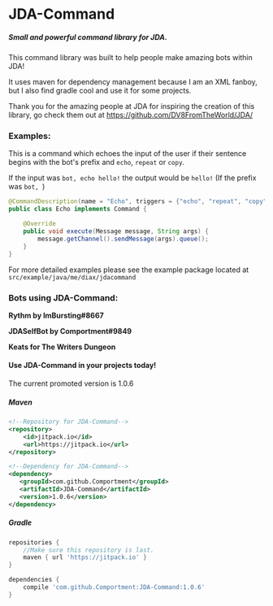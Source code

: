 <h1>JDA-Command</h1>
<h5>Small and powerful command library for JDA.</h5>

This command library was built to help people make amazing bots within JDA!

It uses maven for dependency management because I am an XML fanboy, but I also find gradle cool and use it for some projects.

Thank you for the amazing people at JDA for inspiring the creation of this library, go check them out at <link>https://github.com/DV8FromTheWorld/JDA/</link> 

<h3>Examples:</h3>

This is a command which echoes the input of the user if their sentence begins with the bot's prefix and `echo`, `repeat` or `copy`.


If the input was `bot, echo hello!` the output would be `hello!` (If the prefix was `bot, `) 
```java
@CommandDescription(name = "Echo", triggers = {"echo", "repeat", "copy"}, args = 1)
public class Echo implements Command {

    @Override
    public void execute(Message message, String args) {
        message.getChannel().sendMessage(args).queue();
    }
}
```

For more detailed examples please see the example package located at `src/example/java/me/diax/jdacommand`

<h3>Bots using JDA-Command:</h3>

<b>Rythm by ImBursting#8667</b>

<b>JDASelfBot by Comportment#9849</b>

<b>Keats for The Writers Dungeon</b>

<h4>Use JDA-Command in your projects today!</h4>

The current promoted version is 1.0.6

<h5>Maven</h5>

```xml
<!--Repository for JDA-Command-->
<repository>
    <id>jitpack.io</id>
    <url>https://jitpack.io</url>
</repository>
```

```xml
<!--Dependency for JDA-Command-->
<dependency>
   <groupId>com.github.Comportment</groupId>
   <artifactId>JDA-Command</artifactId>
   <version>1.0.6</version>
</dependency>
```

<h5>Gradle</h5>

```gradle
repositories {
    //Make sure this repository is last.
    maven { url 'https://jitpack.io' }
}

dependencies {
    compile 'com.github.Comportment:JDA-Command:1.0.6'
}
```
